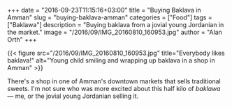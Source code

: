 +++
date = "2016-09-23T11:15:16+03:00"
title = "Buying Baklava in Amman"
slug = "buying-baklava-amman"
categories = ["Food"]
tags = ["Baklawa"]
description = "Buying baklava from a jovial young Jordanian in the market."
image = "/2016/09/IMG_20160810_160953.jpg"
author = "Alan Orth"
+++

{{< figure src="/2016/09/IMG_20160810_160953.jpg" title="Everybody likes baklava!" alt="Young child smiling and wrapping up baklava in a shop in Amman" >}}

There's a shop in one of Amman's downtown markets that sells traditional sweets. I'm not sure who was more excited about this half kilo of _baklawa_ — me, or the jovial young Jordanian selling it.

<!--more-->
